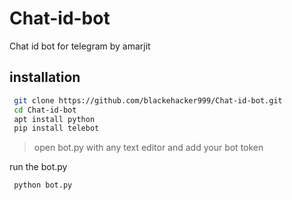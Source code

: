 # Chat-id-bot
Chat id bot for telegram by amarjit 


## installation


```bash
 git clone https://github.com/blackehacker999/Chat-id-bot.git
 cd Chat-id-bot
 apt install python
 pip install telebot

```

 > open bot.py with any text editor and add your bot token

run the bot.py
     
```bash
 python bot.py

 ```

